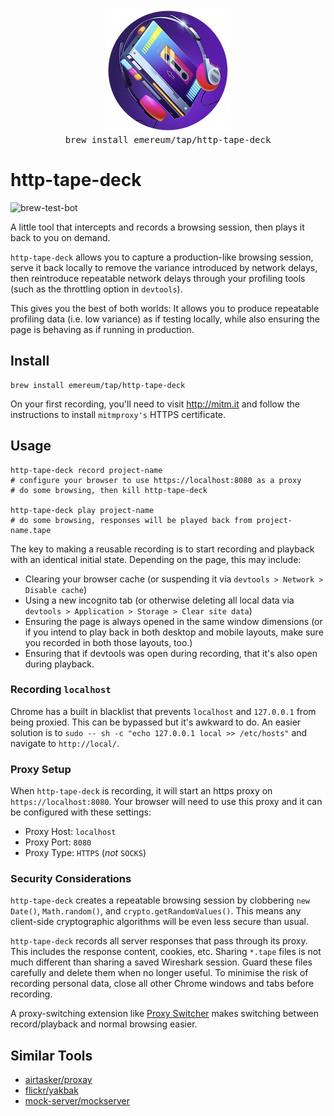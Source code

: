<p align="center">
    <img src="https://raw.githubusercontent.com/emereum/http-tape-deck/main/tape_deck.png"/><br />
    <kbd>brew install emereum/tap/http-tape-deck</kbd>
</p>

# http-tape-deck
![brew-test-bot](https://github.com/emereum/homebrew-tap/actions/workflows/tests.yml/badge.svg)

A little tool that intercepts and records a browsing session, then plays it back to you on demand.

`http-tape-deck` allows you to capture a production-like browsing session, serve it back locally to remove the variance introduced by network delays, then reintroduce repeatable network delays through your profiling tools (such as the throttling option in `devtools`).

This gives you the best of both worlds: It allows you to produce repeatable profiling data (i.e. low variance) as if testing locally, while also ensuring the page is behaving as if running in production.

## Install

```
brew install emereum/tap/http-tape-deck
```

On your first recording, you'll need to visit http://mitm.it and follow the instructions to install `mitmproxy's` HTTPS certificate.

## Usage

```
http-tape-deck record project-name
# configure your browser to use https://localhost:8080 as a proxy
# do some browsing, then kill http-tape-deck

http-tape-deck play project-name
# do some browsing, responses will be played back from project-name.tape
```

The key to making a reusable recording is to start recording and playback with an identical initial state. Depending on the page, this may include:

* Clearing your browser cache (or suspending it via `devtools > Network > Disable cache`)
* Using a new incognito tab (or otherwise deleting all local data via `devtools > Application > Storage > Clear site data`)
* Ensuring the page is always opened in the same window dimensions (or if you intend to play back in both desktop and mobile layouts, make sure you recorded in both those layouts, too.)
* Ensuring that if devtools was open during recording, that it's also open during playback.

### Recording `localhost`

Chrome has a built in blacklist that prevents `localhost` and `127.0.0.1` from being proxied. This can be bypassed but it's awkward to do. An easier solution is to `sudo -- sh -c "echo 127.0.0.1 local >> /etc/hosts"` and navigate to `http://local/`.

### Proxy Setup

When `http-tape-deck` is recording, it will start an https proxy on `https://localhost:8080`. Your browser will need to use this proxy and it can be configured with these settings:

* Proxy Host: `localhost`
* Proxy Port: `8080`
* Proxy Type: `HTTPS` (_not_ `SOCKS`)

### Security Considerations

`http-tape-deck` creates a repeatable browsing session by clobbering `new Date()`, `Math.random()`, and `crypto.getRandomValues()`. This means any client-side cryptographic algorithms will be even less secure than usual.

`http-tape-deck` records all server responses that pass through its proxy. This includes the response content, cookies, etc. Sharing `*.tape` files is not much different than sharing a saved Wireshark session. Guard these files carefully and delete them when no longer useful. To minimise the risk of recording personal data, close all other Chrome windows and tabs before recording.

A proxy-switching extension like [Proxy Switcher](https://chrome.google.com/webstore/detail/proxy-switcher-and-manage/onnfghpihccifgojkpnnncpagjcdbjod) makes switching between record/playback and normal browsing easier.

## Similar Tools

* [airtasker/proxay](https://github.com/airtasker/proxay)
* [flickr/yakbak](https://github.com/flickr/yakbak)
* [mock-server/mockserver](https://github.com/mock-server/mockserver)

